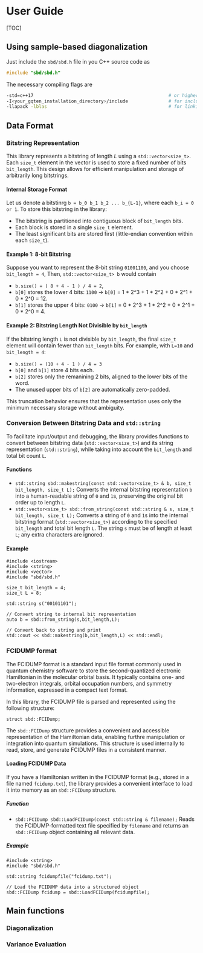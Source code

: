 # User Guide

[TOC]

## Using sample-based diagonalization
Just include the `sbd/sbd.h` file in you C++ source code as
```cpp
#include "sbd/sbd.h"
```
The necessary compiling flags are
```sh
-std=c++17                                                  # or higher
-I<your_gqten_installation_directory>/include               # for including header files
-llapack -lblas                                             # for linking BLAS and LAPACK
```

## Data Format

### Bitstring Representation

This library represents a bitstring of length $L$ using a `std::vector<size_t>`.
Each `size_t` element in the vector is used to store a fixed number of bits `bit_length`.
This design allows for efficient manipulation and storage of arbitrarily long bitstrings.

#### Internal Storage Format
Let us denote a bitstinrg `b = b_0 b_1 b_2 ... b_{L-1}`, where each `b_i = 0 or 1`.
To store this bitstring in the library:
- The bitstring is partitioned into contiguous block of `bit_length` bits.
- Each block is stored in a single `size_t` element.
- The least significant bits are stored first (little-endian convention within each `size_t`).

#### Example 1: 8-bit Bitstring
Suppose you want to represent the 8-bit string `01001100`, and you choose `bit_length = 4`, Then, `std::vector<size_t> b` would contain
- `b.size() = ( 8 + 4 - 1 ) / 4 = 2`,
- `b[0]` stores the lower 4 bits: `1100` -> `b[0]` = 1 * 2^3 + 1 * 2^2 + 0 * 2^1 + 0 * 2^0 = 12.
- `b[1]` stores the upper 4 bits: `0100` -> `b[1]` = 0 * 2^3 + 1 * 2^2 + 0 * 2^1 + 0 * 2^0 = 4.

#### Example 2: Bitstring Length Not Divisible by `bit_length`
If the bitstring length `L` is not divisible by `bit_length`, the final `size_t` element will contain fewer than `bit_length` bits. For example, with `L=10` and `bit_length = 4`:
- `b.size() = (10 + 4 - 1 ) / 4 = 3`
- `b[0]` and `b[1]` store 4 bits each.
- `b[2]` stores only the remanining 2 bits, aligned to the lower bits of the word.
- The unused upper bits of `b[2]` are automatically zero-padded.

This truncation behavior ensures that the representation uses only the minimum necessary storage without ambiguity.

### Conversion Between Bitstring Data and `std::string`

To facilitate input/output and debugging, the library provides functions to convert between bitstring data (`std::vector<size_t>`) and its string representation (`std::string`), while taking into account the `bit_length` and total bit count `L`.

#### Functions

- `std::string sbd::makestring(const std::vector<size_t> & b, size_t bit_length, size_t L);`
  Converts the internal bitstring representation `b` into a human-readable string of `0` and `1`s, preserving the original bit order up to length `L`.
- `std::vector<size_t> sbd::from_string(const std::string & s, size_t bit_length, size_t L);`
  Converts a string of `0` and `1`s into the internal bitstring format (`std::vector<size_t>`) according to the specified `bit_length` and total bit length `L`. The string `s` must be of length at least `L`; any extra characters are ignored.

#### Example
```
#include <iostream>
#include <string>
#include <vector>
#include "sbd/sbd.h"

size_t bit_length = 4;
size_t L = 8;

std::string s("00101101");

// Convert string to internal bit representation
auto b = sbd::from_string(s,bit_length,L);

// Convert back to string and print
std::cout << sbd::makestring(b,bit_length,L) << std::endl;

```

### FCIDUMP format

The FCIDUMP format is a standard input file format commonly used in quantum chemistry software to store the second-quantized electronic Hamiltonian in the molecular orbital basis. It typically contains one- and two-electron integrals, orbital occupation numbers, and symmetry information, expressed in a compact text format.

In this library, the FCIDUMP file is parsed and represented using the following structure:

```
struct sbd::FCIDump;
```
The `sbd::FCIDump` structure provides a convenient and accessible representation of the Hamiltonian data, enabling furthre manipulation or integration into quantum simulations. This structure is used internally to read, store, and generate FCIDUMP files in a consistent manner.

#### Loading FCIDUMP Data

If you have a Hamiltonian written in the FCIDUMP format (e.g., stored in a file named `fcidump.txt`), the library provides a convenient interface to load it into memory as an `sbd::FCIDump` structure.

##### Function
- `sbd::FCIDump sbd::LoadFCIDump(const std::string & filename);`
  Reads the FCIDUMP-formatted text file specified by `filename` and returns an `sbd::FCIDump` object containing all relevant data.

##### Example
```
#include <string>
#include "sbd/sbd.h"

std::string fcidumpfile("fcidump.txt");

// Load the FCIDUMP data into a structured object
sbd::FCIDump fcidump = sbd::LoadFCIDump(fcidumpfile);
```

## Main functions

### Diagonalization

### Variance Evaluation

